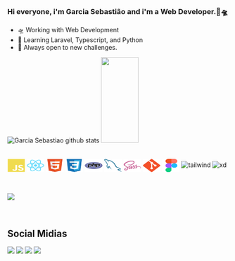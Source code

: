 ### Hi everyone, i'm Garcia Sebastião and i'm a Web Developer.🐰🛸

- 🛸 Working with Web Development
- 🧠 Learning Laravel, Typescript, and Python
- 🚀 Always open to new challenges.

<div>  
  <img width="49%" height="195px" src="https://github-readme-stats.vercel.app/api?username=Garcia-Sebastiao&show_icons=true&count_private=true&hide_border=true&title_color=00bfbf&icon_color=00bfbf&text_color=c9d1d9&bg_color=0d1117" alt="Garcia Sebastiao github stats" /> 
  <img width="41%" height="195px" src="https://github-readme-stats.vercel.app/api/top-langs/?username=Garcia-Sebastiao&layout=compact&hide_border=true&title_color=00bfbf&text_color=00bfbf&bg_color=0d1117" />
</div>

<br>

<div style="display: inline_block"><br>
  <img align="center" alt="Garcia-Js" height="30" width="40" src="https://raw.githubusercontent.com/devicons/devicon/master/icons/javascript/javascript-plain.svg">
  <img align="center" alt="Garcia-React" height="30" width="40" src="https://raw.githubusercontent.com/devicons/devicon/master/icons/react/react-original.svg">
  <img align="center" alt="Garcia-HTML" height="30" width="40" src="https://raw.githubusercontent.com/devicons/devicon/master/icons/html5/html5-original.svg">
  <img align="center" alt="Garcia-CSS" height="30" width="40" src="https://raw.githubusercontent.com/devicons/devicon/master/icons/css3/css3-original.svg">
  <img align="center" alt="Garcia-PHP" height="30" width="40" src="https://raw.githubusercontent.com/devicons/devicon/master/icons/php/php-original.svg">
  <img align="center" alt="Garcia-MySQL" height="30" width="40" src="https://raw.githubusercontent.com/devicons/devicon/master/icons/mysql/mysql-original.svg">
  <img align="center" alt="Garcia-Sass" height="30" width="40" src="https://raw.githubusercontent.com/devicons/devicon/master/icons/sass/sass-original.svg">
  <img align="center" alt="Garcia-Git" height="30" width="40" src="https://raw.githubusercontent.com/devicons/devicon/master/icons/git/git-original.svg">
  <img align="center" alt="Garcia-Figma" height="30" width="40" src="https://raw.githubusercontent.com/devicons/devicon/master/icons/figma/figma-original.svg">
  <img src="https://www.vectorlogo.zone/logos/tailwindcss/tailwindcss-icon.svg" alt="tailwind" width="40" height="40"/>
  <img src="https://cdn.worldvectorlogo.com/logos/adobe-xd.svg" alt="xd" width="40" height="40"/>
</div
  
<br>
<br>
<br>
  
<p>
  <img src="https://github-profile-trophy.vercel.app/?username=PNClique&theme=dracula&row=2&no-bg=true&column=3&margin-w=15&margin-h=15" />
</p>
  
<br>

## Social Midias

<div> 
  <a href="https://instagram.com/garciasebastiaoahr?igshid=MzNlNGNkZWQ4Mg==" target="_blank"><img src="https://img.shields.io/badge/-Instagram-%23E4405F?style=for-the-badge&logo=instagram&logoColor=white" target="_blank"></a>
 <a href="https://discord.gg/wagxzStdcR" target="_blank"><img src="https://img.shields.io/badge/Discord-7289DA?style=for-the-badge&logo=discord&logoColor=white" target="_blank"></a> 
  <a href = "garciasebastiao.php@gmail.com"><img src="https://img.shields.io/badge/-Gmail-%23333?style=for-the-badge&logo=gmail&logoColor=white" target="_blank"></a>
  <a href="https://www.linkedin.com/in/rafaella-ballerini-45875016a" target="_blank"><img src="https://img.shields.io/badge/-LinkedIn-%230077B5?style=for-the-badge&logo=linkedin&logoColor=white" target="_blank"></a> 
  
</div>
